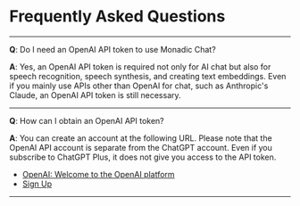 # Frequently Asked Questions

---

**Q**: Do I need an OpenAI API token to use Monadic Chat?

**A**: Yes, an OpenAI API token is required not only for AI chat but also for speech recognition, speech synthesis, and creating text embeddings. Even if you mainly use APIs other than OpenAI for chat, such as Anthropic's Claude, an OpenAI API token is still necessary.

---

**Q**: How can I obtain an OpenAI API token?

**A**: You can create an account at the following URL. Please note that the OpenAI API account is separate from the ChatGPT account. Even if you subscribe to ChatGPT Plus, it does not give you access to the API token.

- [OpenAI: Welcome to the OpenAI platform](https://platform.openai.com)
- [Sign Up](https://platform.openai.com/signup)

---
